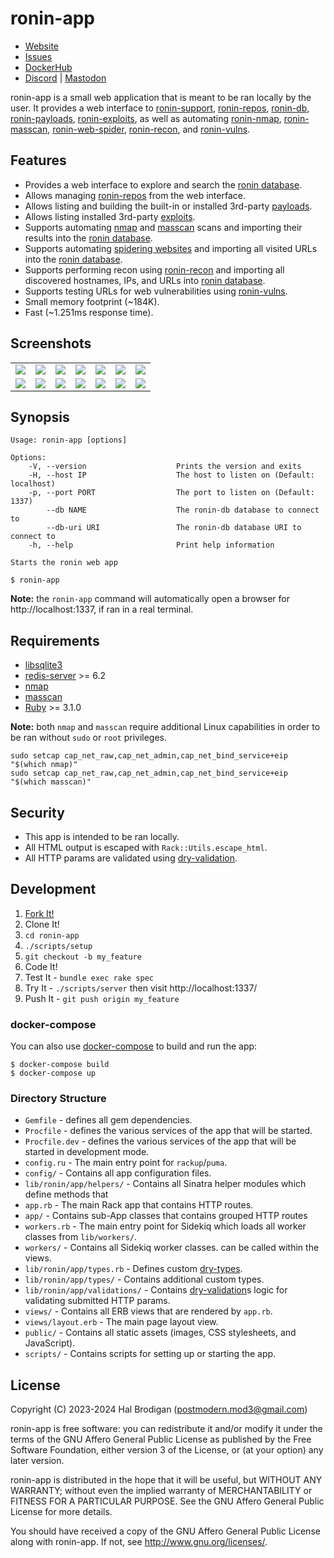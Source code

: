 # ronin-app

* [Website](https://ronin-rb.dev)
* [Issues](https://github.com/ronin-rb/docker/issues)
* [DockerHub](https://hub.docker.com/r/roninrb/ronin)
* [Discord](https://discord.gg/6WAb3PsVX9) |
  [Mastodon](https://infosec.exchange/@ronin_rb)

ronin-app is a small web application that is meant to be ran locally by the
user. It provides a web interface to [ronin-support], [ronin-repos], [ronin-db],
[ronin-payloads], [ronin-exploits], as well as automating
[ronin-nmap], [ronin-masscan], [ronin-web-spider], [ronin-recon], and
[ronin-vulns].

## Features

* Provides a web interface to explore and search the [ronin database][ronin-db].
* Allows managing [ronin-repos] from the web interface.
* Allows listing and building the built-in or installed 3rd-party
  [payloads][ronin-payloads].
* Allows listing installed 3rd-party [exploits][ronin-exploits].
* Supports automating [nmap] and [masscan] scans and importing their results
  into the [ronin database][ronin-db].
* Supports automating [spidering websites][ronin-web-spider] and importing all
  visited URLs into the [ronin database][ronin-db].
* Supports performing recon using [ronin-recon] and importing all discovered
  hostnames, IPs, and URLs into [ronin database][ronin-db].
* Supports testing URLs for web vulnerabilities using [ronin-vulns].
* Small memory footprint (~184K).
* Fast (~1.251ms response time).

## Screenshots

<table>
  <tbody>
    <tr>
      <td>
        <img src="https://raw.githubusercontent.com/ronin-rb/ronin-app/main/screenshots/ronin_app_scanning_nmap.svg" />
      </td>
      <td>
        <img src="https://raw.githubusercontent.com/ronin-rb/ronin-app/main/screenshots/ronin_app_scanning_masscan.svg" />
      </td>
      <td>
        <img src="https://raw.githubusercontent.com/ronin-rb/ronin-app/main/screenshots/ronin_app_scanning_recon.svg" />
      </td>
      <td>
        <img src="https://raw.githubusercontent.com/ronin-rb/ronin-app/main/screenshots/ronin_app_scanning_spider.svg" />
      </td>
      <td>
        <img src="https://raw.githubusercontent.com/ronin-rb/ronin-app/main/screenshots/ronin_app_scanning_vulns.svg" />
      </td>
      <td>
        <img src="https://raw.githubusercontent.com/ronin-rb/ronin-app/main/screenshots/ronin_app_db.svg" />
      </td>
      <td>
        <img src="https://raw.githubusercontent.com/ronin-rb/ronin-app/main/screenshots/ronin_app_db_ip_address.svg" />
      </td>
    </tr>
    <tr>
      <td>
        <img src="https://raw.githubusercontent.com/ronin-rb/ronin-app/main/screenshots/ronin_app_repos.svg" />
      </td>
      <td>
        <img src="https://raw.githubusercontent.com/ronin-rb/ronin-app/main/screenshots/ronin_app_repos_show.svg" />
      </td>
      <td>
        <img src="https://raw.githubusercontent.com/ronin-rb/ronin-app/main/screenshots/ronin_app_payloads.svg" />
      </td>
      <td>
        <img src="https://raw.githubusercontent.com/ronin-rb/ronin-app/main/screenshots/ronin_app_payloads_show.svg" />
      </td>
      <td>
        <img src="https://raw.githubusercontent.com/ronin-rb/ronin-app/main/screenshots/ronin_app_payloads_build.svg" />
      </td>
      <td>
        <img src="https://raw.githubusercontent.com/ronin-rb/ronin-app/main/screenshots/ronin_app_exploits.svg" />
      </td>
      <td>
        <img src="https://raw.githubusercontent.com/ronin-rb/ronin-app/main/screenshots/ronin_app_exploits_show.svg" />
      </td>
    </tr>
  </tbody>
</table>

## Synopsis

```
Usage: ronin-app [options]

Options:
    -V, --version                    Prints the version and exits
    -H, --host IP                    The host to listen on (Default: localhost)
    -p, --port PORT                  The port to listen on (Default: 1337)
        --db NAME                    The ronin-db database to connect to
        --db-uri URI                 The ronin-db database URI to connect to
    -h, --help                       Print help information

Starts the ronin web app
```

```shell
$ ronin-app
```

**Note:** the `ronin-app` command will automatically open a browser for
http://localhost:1337, if ran in a real terminal.

## Requirements

* [libsqlite3][sqlite]
* [redis-server][redis] >= 6.2
* [nmap]
* [masscan]
* [Ruby] >= 3.1.0

**Note:** both `nmap` and `masscan` require additional Linux capabilities in
order to be ran without `sudo` or `root` privileges.

```shell
sudo setcap cap_net_raw,cap_net_admin,cap_net_bind_service+eip "$(which nmap)"
sudo setcap cap_net_raw,cap_net_admin,cap_net_bind_service+eip "$(which masscan)"
```

## Security

* This app is intended to be ran locally.
* All HTML output is escaped with `Rack::Utils.escape_html`.
* All HTTP params are validated using [dry-validation].

## Development

1. [Fork It!](https://github.com/ronin-rb/ronin/fork)
2. Clone It!
3. `cd ronin-app`
4. `./scripts/setup`
5. `git checkout -b my_feature`
6. Code It!
7. Test It - `bundle exec rake spec`
8. Try It - `./scripts/server` then visit http://localhost:1337/
9. Push It - `git push origin my_feature`

### docker-compose

You can also use [docker-compose] to build and run the app:

[docker-compose]: https://docs.docker.com/compose/install/

```shell
$ docker-compose build
$ docker-compose up
```

### Directory Structure

* `Gemfile` - defines all gem dependencies.
* `Procfile` - defines the various services of the app that will be started.
* `Procfile.dev` - defines the various services of the app that will be started
  in development mode.
* `config.ru` - The main entry point for `rackup`/`puma`.
* `config/` - Contains all app configuration files.
* `lib/ronin/app/helpers/` - Contains all Sinatra helper modules which define methods that
* `app.rb` - The main Rack app that contains HTTP routes.
* `app/` - Contains sub-App classes that contains grouped HTTP routes
* `workers.rb` - The main entry point for Sidekiq which loads all worker classes
  from `lib/workers/`.
* `workers/` - Contains all Sidekiq worker classes.
  can be called within the views.
* `lib/ronin/app/types.rb` - Defines custom [dry-types].
* `lib/ronin/app/types/` - Contains additional custom types.
* `lib/ronin/app/validations/` - Contains [dry-validation]s logic for validating
  submitted HTTP params.
* `views/` - Contains all ERB views that are rendered by `app.rb`.
* `views/layout.erb` - The main page layout view.
* `public/` - Contains all static assets (images, CSS stylesheets, and
  JavaScript).
* `scripts/` - Contains scripts for setting up or starting the app.

## License

Copyright (C) 2023-2024 Hal Brodigan (postmodern.mod3@gmail.com)

ronin-app is free software: you can redistribute it and/or modify
it under the terms of the GNU Affero General Public License as published by
the Free Software Foundation, either version 3 of the License, or
(at your option) any later version.

ronin-app is distributed in the hope that it will be useful,
but WITHOUT ANY WARRANTY; without even the implied warranty of
MERCHANTABILITY or FITNESS FOR A PARTICULAR PURPOSE.  See the
GNU Affero General Public License for more details.

You should have received a copy of the GNU Affero General Public License
along with ronin-app.  If not, see <http://www.gnu.org/licenses/>.

[sqlite]: https://sqlite.org/
[redis]: https://redis.io/
[nmap]: https://nmap.org/
[masscan]: https://github.com/robertdavidgraham/masscan#readme

[Ruby]: https://www.ruby-lang.org/
[dry-types]: https://dry-rb.org/gems/dry-types/
[dry-schema]: https://dry-rb.org/gems/dry-schema/
[dry-validation]: https://dry-rb.org/gems/dry-validation/

[ronin-support]: https://github.com/ronin-rb/ronin-support#readme
[ronin-repos]: https://github.com/ronin-rb/ronin-repos#readme
[ronin-db]: https://github.com/ronin-rb/ronin-db#readme
[ronin-payloads]: https://github.com/ronin-rb/ronin-payloads#readme
[ronin-vulns]: https://github.com/ronin-rb/ronin-vulns#readme
[ronin-exploits]: https://github.com/ronin-rb/ronin-exploits#readme
[ronin-nmap]: https://github.com/ronin-rb/ronin-nmap#readme
[ronin-masscan]: https://github.com/ronin-rb/ronin-masscan#readme
[ronin-web-spider]: https://github.com/ronin-rb/ronin-web-spider#readme
[ronin-recon]: https://github.com/ronin-rb/ronin-recon#readme
[ronin-vulns]: https://github.com/ronin-rb/ronin-vulns#readme
